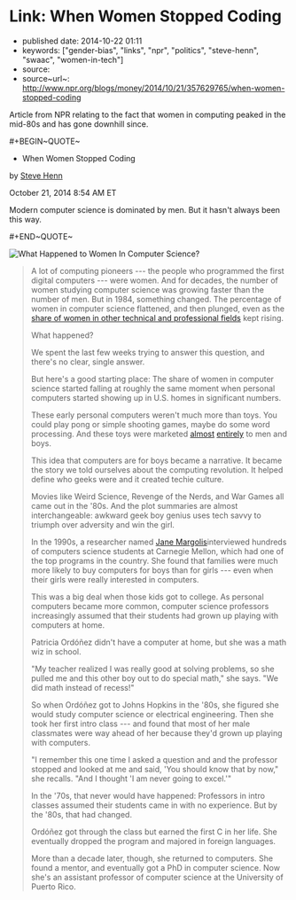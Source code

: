 Link: When Women Stopped Coding
===============================

-   published date: 2014-10-22 01:11
-   keywords: \[\"gender-bias\", \"links\", \"npr\", \"politics\", \"steve-henn\", \"swaac\", \"women-in-tech\"\]
-   source:
-   source~url~: <http://www.npr.org/blogs/money/2014/10/21/357629765/when-women-stopped-coding>

Article from NPR relating to the fact that women in computing peaked in the mid-80s and has gone downhill since.

\#+BEGIN~QUOTE~

-   When Women Stopped Coding

by [Steve Henn](http://www.npr.org/people/336939601/steve-henn)

October 21, 2014 8:54 AM ET

Modern computer science is dominated by men. But it hasn\'t always been this way.

\#+END~QUOTE~

![What Happened to Women In Computer Science?](http://tt.imageshare.s3.amazonaws.com/blog/graphics/percent-of-women-majors-by-field.png)

> A lot of computing pioneers --- the people who programmed the first digital computers --- were women. And for decades, the number of women studying computer science was growing faster than the number of men. But in 1984, something changed. The percentage of women in computer science flattened, and then plunged, even as the [share of women in other technical and professional fields](http://www.nsf.gov/statistics/nsf13327/content.cfm?pub_id=4266&id=2) kept rising.
>
> What happened?
>
> We spent the last few weeks trying to answer this question, and there\'s no clear, single answer.
>
> But here\'s a good starting place: The share of women in computer science started falling at roughly the same moment when personal computers started showing up in U.S. homes in significant numbers.
>
> These early personal computers weren\'t much more than toys. You could play pong or simple shooting games, maybe do some word processing. And these toys were marketed [almost](https://www.youtube.com/watch?v=1CDkHs4lzUo) [entirely](https://www.youtube.com/watch?v=rxNjx_VWJ8U) to men and boys.
>
> This idea that computers are for boys became a narrative. It became the story we told ourselves about the computing revolution. It helped define who geeks were and it created techie culture.
>
> Movies like Weird Science, Revenge of the Nerds, and War Games all came out in the \'80s. And the plot summaries are almost interchangeable: awkward geek boy genius uses tech savvy to triumph over adversity and win the girl.
>
> In the 1990s, a researcher named [Jane Margolis](http://gseis.ucla.edu/directory/jane-margolis/)interviewed hundreds of computers science students at Carnegie Mellon, which had one of the top programs in the country. She found that families were much more likely to buy computers for boys than for girls --- even when their girls were really interested in computers.
>
> This was a big deal when those kids got to college. As personal computers became more common, computer science professors increasingly assumed that their students had grown up playing with computers at home.
>
> Patricia Ordóñez didn\'t have a computer at home, but she was a math wiz in school.
>
> \"My teacher realized I was really good at solving problems, so she pulled me and this other boy out to do special math,\" she says. \"We did math instead of recess!\"
>
> So when Ordóñez got to Johns Hopkins in the \'80s, she figured she would study computer science or electrical engineering. Then she took her first intro class --- and found that most of her male classmates were way ahead of her because they\'d grown up playing with computers.
>
> \"I remember this one time I asked a question and and the professor stopped and looked at me and said, \'You should know that by now,\" she recalls. \"And I thought \'I am never going to excel.\'\"
>
> In the \'70s, that never would have happened: Professors in intro classes assumed their students came in with no experience. But by the \'80s, that had changed.
>
> Ordóñez got through the class but earned the first C in her life. She eventually dropped the program and majored in foreign languages.
>
> More than a decade later, though, she returned to computers. She found a mentor, and eventually got a PhD in computer science. Now she\'s an assistant professor of computer science at the University of Puerto Rico.
